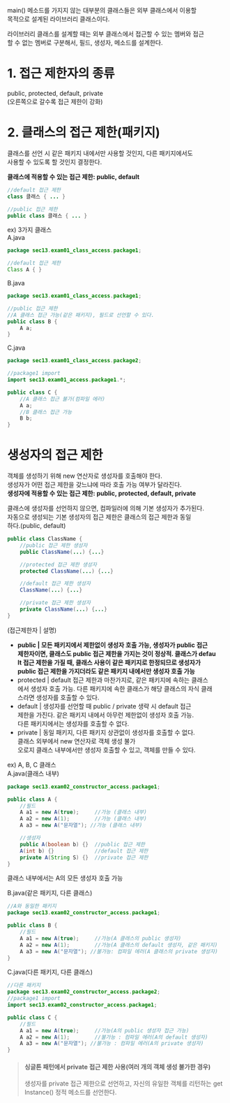 main() 메소드를 가지지 않는 대부분의 클래스들은 외부 클래스에서 이용할   
목적으로 설계된 라이브러리 클래스이다.  
  
라이브러리 클래스를 설계할 때는 외부 클래스에서 접근할 수 있는 멤버와 접근   
할 수 없는 멤버로 구분해서, 필드, 생성자, 메소드를 설계한다.  
  
# 1. 접근 제한자의 종류   
public, protected, default, private    
(오른쪽으로 갈수록 접근 제한이 강화)    

# 2. 클래스의 접근 제한(패키지)  
클래스를 선언 시 같은 패키지 내에서만 사용할 것인지, 다른 패키지에서도    
사용할 수 있도록 할 것인지 결정한다.   
  
**클래스에 적용할 수 있는 접근 제한: public, default**  
  
```java
//default 접근 제한   
class 클래스 { ... }

//public 접근 제한   
public class 클래스 { ... }
```

ex) 3가지 클래스  
A.java  
```java
package sec13.exam01_class_access.package1;

//default 접근 제한   
Class A { }
```
B.java   
```java
package sec13.exam01_class_access.package1;

//public 접근 제한   
//A 클래스 접근 가능(같은 패키지), 필드로 선언할 수 있다.  
public class B {
    A a;
}
```

C.java   
```java
package sec13.exam01_class_access.package2;

//package1 import
import sec13.exam01_access.package1.*;

public class C {
    //A 클래스 접근 불가(컴파일 에러)
    A a;
    //B 클래스 접근 가능  
    B b;
}
```

# 생성자의 접근 제한  
객체를 생성하기 위해 new 연산자로 생성자를 호출해야 한다.   
생성자가 어떤 접근 제한을 갖느냐에 따라 호출 가능 여부가 달라진다.   
**생성자에 적용할 수 있는 접근 제한: public, protected, default, private**  
  
클래스에 생성자를 선언하지 않으면, 컴파일러에 의해 기본 생성자가 추가된다.  
자동으로 생성되는 기본 생성자의 접근 제한은 클래스의 접근 제한과 동일  
하다.(public, default)  
```java
public class ClassName {
    //public 접근 제한 생성자   
    public ClassName(...) {...}

    //protected 접근 제한 생성자  
    protected ClassName(...) {...}

    //default 접근 제한 생성자   
    ClassName(...) {...}

    //private 접근 제한 생성자   
    private ClassName(...) {...}
}
```
(접근제한자 | 설명)  
- **public | 모든 패키지에서 제한없이 생성자 호출 가능, 생성자가 public 접근  
제한자이면, 클래스도 public 접근 제한을 가지는 것이 정상적. 클래스가 defau  
lt 접근 제한을 가질 때, 클래스 사용이 같은 패키지로 한정되므로 생성자가   
public 접근 제한을 가지더라도 같은 패키지 내에서만 생성자 호출 가능** 
- protected | default 접근 제한과 마찬가지로, 같은 패키지에 속하는 클래스  
에서 생성자 호출 가능. 다른 패키지에 속한 클래스가 해당 클래스의 자식 클래  
스라면 생성자를 호출할 수 있다.   
- default | 생성자를 선언할 때 public / private 생략 시 default 접근   
제한을 가진다. 같은 패키지 내에서 아무런 제한없이 생성자 호출 가능.  
다른 패키지에서는 생성자를 호출할 수 없다.  
- private | 동일 패키지, 다른 패키지 상관없이 생성자를 호출할 수 없다.  
클래스 외부에서 new 연산자로 객체 생성 불가  
오로지 클래스 내부에서만 생성자 호출할 수 있고, 객체를 만들 수 있다.   
  
ex) A, B, C 클래스   
A.java(클래스 내부)   
```java
package sec13.exam02_constructor_access.package1;

public class A {
    //필드
    A a1 = new A(true);     //가능 (클래스 내부)           
    A a2 = new A(1);        //가능 (클래스 내부)  
    A a3 = new A("문자열"); //가능 (클래스 내부)         

    //생성자
    public A(boolean b) {}  //public 접근 제한
    A(int b) {}             //default 접근 제한
    private A(String S) {}  //private 접근 제한
}
```

클래스 내부에서는 A의 모든 생성자 호출 가능   
  
B.java(같은 패키지, 다른 클래스)   
```java
//A와 동일한 패키지
package sec13.exam02_constructor_access.package1;

public class B {
    //필드  
    A a1 = new A(true);     //가능(A 클래스의 public 생성자)
    A a2 = new A(1);        //가능(A 클래스의 default 생성자, 같은 패키지)
    A a3 = new A("문자열"); //불가능: 컴파일 에러(A 클래스의 private 생성자)
}
```
C.java(다른 패키지, 다른 클래스)   
```java
//다른 패키지
package sec13.exam02_constructor_access.package2;
//package1 import
import sec13.exam02_constructor_access.package1;

public class C {
    //필드
    A a1 = new A(true);     //가능(A의 public 생성자 접근 가능)  
    A a2 = new A(1);        //불가능 : 컴파일 에러(A의 default 생성자)
    A a3 = new A("문자열"); //불가능 : 컴파일 에러(A의 private 생성자)  
}
```
> #### 싱글톤 패턴에서 private 접근 제한 사용(여러 개의 객체 생성 불가한 경우)     
> 생성자를 private 접근 제한으로 선언하고, 자신의 유일한 객체를 리턴하는 get  
> Instance() 정적 메소드를 선언한다.     



































